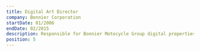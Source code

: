 ```yaml
---
title: Digital Art Director
company: Bonnier Corporation
startDate: 01/2006
endDate: 02/2015
description: Responsible for Bonnier Motocycle Group digital properties, Photography group, redesigned and worked with front end developers for UX/UI tweaks and enhancements. Lead designer for the Outdoor Group’s long form editorial features. I was also sent to work in Vilinius, Lithuania for a business daily newspaper in their web department for 3 months.
position: 5
---
```

